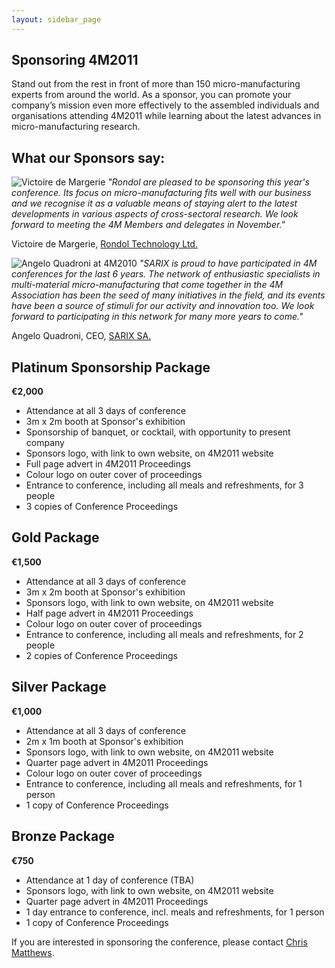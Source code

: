 ```yaml
---
layout: sidebar_page
---
```


## Sponsoring 4M2011

Stand out from the rest in front of more than 150 micro-manufacturing experts from around the world. As a sponsor, you can promote your company’s mission even more effectively to the assembled individuals and organisations attending 4M2011 while learning about the latest advances in micro-manufacturing research.
<!--break-->
##  What our Sponsors say:

  
![Victoire de Margerie](/4m-association/assets/images/Photo-Victoire_web.jpg)   *"Rondol are pleased to be sponsoring this year's conference. Its focus on micro-manufacturing fits well with our business and we recognise it as a valuable means of staying alert to the latest developments in various aspects of cross-sectoral research. We look forward to meeting the 4M Members and delegates in November."*    

Victoire de Margerie, [Rondol Technology Ltd.](http://www.rondol.com/)  
     
![Angelo Quadroni at 4M2010](/4m-association/assets/images/SARIX_crop4.jpg)  *"SARIX is proud to have participated in 4M conferences for the last 6 years. The network of enthusiastic specialists in multi-material micro-manufacturing that come together in the 4M Association has been the seed of many initiatives in the field, and its events have been a source of stimuli for our activity and innovation too. We look forward to participating in this network for many more years to come."*   
 
Angelo Quadroni, CEO, [SARIX SA.](http://sarix.com/)  
  




  
##  Platinum Sponsorship Package

**€2,000**

* Attendance at all 3 days of conference  
* 3m x 2m booth at Sponsor's exhibition  
* Sponsorship of banquet, or cocktail, with opportunity to present company  
* Sponsors logo, with link to own website, on 4M2011 website
* Full page advert in 4M2011 Proceedings
* Colour logo on outer cover of proceedings
* Entrance to conference, including all meals and refreshments, for 3 people
* 3 copies of Conference Proceedings

##  Gold Package

**€1,500**

* Attendance at all 3 days of conference  
* 3m x 2m booth at Sponsor's exhibition  
* Sponsors logo, with link to own website, on 4M2011 website  
* Half page advert in 4M2011 Proceedings
* Colour logo on outer cover of proceedings
* Entrance to conference, including all meals and refreshments, for 2 people
* 2 copies of Conference Proceedings


##  Silver Package

**€1,000**

* Attendance at all 3 days of conference  
* 2m x 1m booth at Sponsor's exhibition  
* Sponsors logo, with link to own website, on 4M2011 website  
* Quarter page advert in 4M2011 Proceedings
* Colour logo on outer cover of proceedings
* Entrance to conference, including all meals and refreshments, for 1 person
* 1 copy of Conference Proceedings  
  
##  Bronze Package

**€750**

* Attendance at 1 day of conference (TBA)  
* Sponsors logo, with link to own website, on 4M2011 website  
* Quarter page advert in 4M2011 Proceedings
* 1 day entrance to conference, incl. meals and refreshments, for 1 person
* 1 copy of Conference Proceedings  

  
If you are interested in sponsoring the conference, please contact [Chris Matthews](mailto:matthewscw@cf.ac.uk).